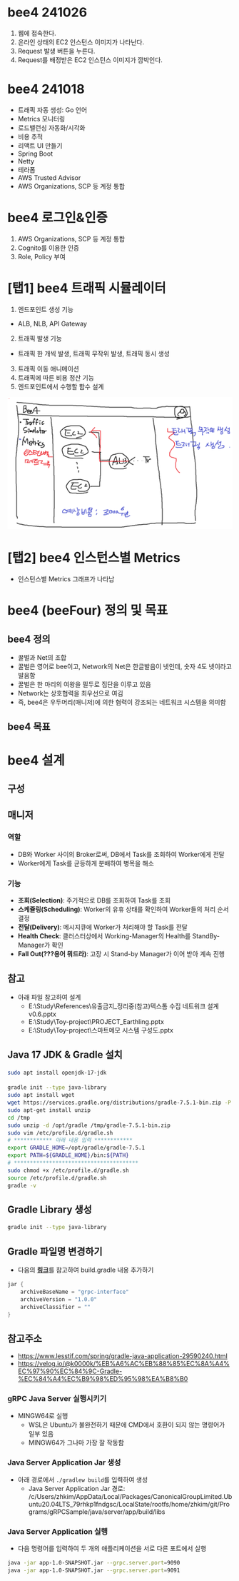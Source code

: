 # bee4 241026
1) 웹에 접속한다.
2) 온라인 상태의 EC2 인스턴스 이미지가 나타난다.
3) Request 발생 버튼을 누른다.
4) Request를 배정받은 EC2 인스턴스 이미지가 깜박인다.

# bee4 241018
- 트래픽 자동 생성: Go 언어
- Metrics 모니터링
- 로드밸런싱 자동화/시각화
- 비용 추적
- 리액트 UI 만들기
- Spring Boot
- Netty
- 테라폼
- AWS Trusted Advisor
- AWS Organizations, SCP 등 계정 통합

# bee4 로그인&인증
1) AWS Organizations, SCP 등 계정 통합
2) Cognito를 이용한 인증
3) Role, Policy 부여

# [탭1] bee4 트래픽 시뮬레이터
1) 엔드포인트 생성 기능
  - ALB, NLB, API Gateway

2) 트래픽 발생 기능
  - 트래픽 한 개씩 발생, 트래픽 무작위 발생, 트래픽 동시 생성

3) 트래픽 이동 애니메이션
4) 트래픽에 따른 비용 정산 기능
5) 엔드포인트에서 수행할 함수 설계

![alt text](image-1.png)

# [탭2] bee4 인스턴스별 Metrics
- 인스턴스별 Metrics 그래프가 나타남

# bee4 (beeFour) 정의 및 목표

## bee4 정의
- 꿀벌과 Net의 조합
- 꿀벌은 영어로 bee이고, Network의 Net은 한글발음이 넷인데, 숫자 4도 넷이라고 발음함
- 꿀벌은 한 마리의 여왕을 필두로 집단을 이루고 있음
- Network는 상호협력을 최우선으로 여김
- 즉, bee4은 우두머리(매니저)에 의한 협력이 강조되는 네트워크 시스템을 의미함

## bee4 목표

# bee4 설계

## 구성

## 매니저
### 역할
- DB와 Worker 사이의 Broker로써, DB에서 Task를 조회하여 Worker에게 전달
- Worker에게 Task를 균등하게 분배하여 병목을 해소
### 기능
- **조회(Selection)**: 주기적으로 DB를 조회하여 Task를 조회
- **스케쥴링(Scheduling)**: Worker의 유휴 상태를 확인하여 Worker들의 처리 순서 결정
- **전달(Delivery)**: 메시지큐에 Worker가 처리해야 할 Task를 전달
- **Health Check**: 클러스터상에서 Working-Manager의 Health를 StandBy-Manager가 확인
- **Fall Out(???용어 뭐드라)**: 고장 시 Stand-by Manager가 이어 받아 계속 진행

## 참고
- 아래 파일 참고하여 설계
  - E:\Study\References\유출금지_정리중\(참고)텍스톰 수집  네트워크 설계 v0.6.pptx
  - E:\Study\Toy-project\PROJECT_Earthling.pptx
  - E:\Study\Toy-project\스마트메모 시스템 구성도.pptx



## Java 17 JDK & Gradle 설치
```bash
sudo apt install openjdk-17-jdk

gradle init --type java-library
sudo apt install wget
wget https://services.gradle.org/distributions/gradle-7.5.1-bin.zip -P /tmp
sudo apt-get install unzip
cd /tmp
sudo unzip -d /opt/gradle /tmp/gradle-7.5.1-bin.zip
sudo vim /etc/profile.d/gradle.sh
# ************ 아래 내용 입력 ************ 
export GRADLE_HOME=/opt/gradle/gradle-7.5.1
export PATH=${GRADLE_HOME}/bin:${PATH}
# ***************************************
sudo chmod +x /etc/profile.d/gradle.sh
source /etc/profile.d/gradle.sh
gradle -v

```

## Gradle Library 생성
```bash
gradle init --type java-library
```

## Gradle 파일명 변경하기
- 다음의 <b><font color="yellow">[링크](https://docs.gradle.org/current/dsl/org.gradle.api.tasks.bundling.Jar.html#org.gradle.api.tasks.bundling.Jar:archiveVersion)</font></b>를 참고하여 build.gradle 내용 추가하기
```gradle
jar {
    archiveBaseName = "grpc-interface"
    archiveVersion = "1.0.0"
    archiveClassifier = ""
}

```

## 참고주소
- https://www.lesstif.com/spring/gradle-java-application-29590240.html
- https://velog.io/@k0000k/%EB%A6%AC%EB%88%85%EC%8A%A4%EC%97%90%EC%84%9C-Gradle-%EC%84%A4%EC%B9%98%ED%95%98%EA%B8%B0


### gRPC Java Server 실행시키기

- MINGW64로 실행
  - WSL은 Ubuntu가 불완전하기 때문에 CMD에서 호환이 되지 않는 명령어가 일부 있음
  - MINGW64가 그나마 가장 잘 작동함

### Java Server Application Jar 생성
- 아래 경로에서 ```./gradlew build```를 입력하여 생성
  -  Java Server Application Jar 경로: /c/Users/zhkim/AppData/Local/Packages/CanonicalGroupLimited.Ubuntu20.04LTS_79rhkp1fndgsc/LocalState/rootfs/home/zhkim/git/Programs/gRPCSample/java/server/app/build/libs

### Java Server Application 실행
- 다음 명령어를 입력하여 두 개의 애플리케이션을 서로 다른 포트에서 실행

```bash
java -jar app-1.0-SNAPSHOT.jar --grpc.server.port=9090
java -jar app-1.0-SNAPSHOT.jar --grpc.server.port=9091
```
